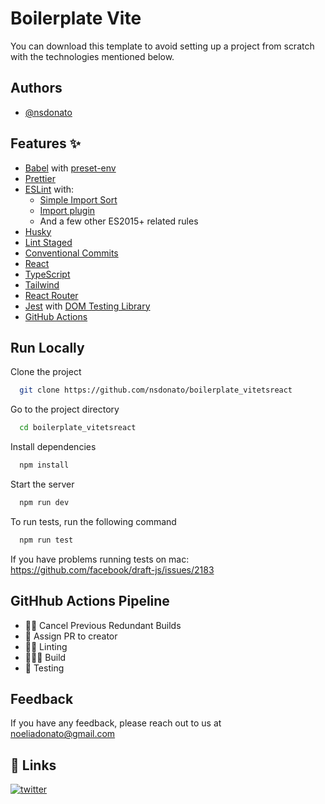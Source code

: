 # Boilerplate Vite

You can download this template to avoid setting up a project from scratch with the technologies mentioned below.

## Authors

- [@nsdonato](https://www.github.com/nsdonato)

## Features ✨

- [Babel](https://babeljs.io/) with [preset-env](https://babeljs.io/docs/en/babel-preset-env)
- [Prettier](https://prettier.io/)
- [ESLint](https://eslint.org/) with:
  - [Simple Import Sort](https://github.com/lydell/eslint-plugin-simple-import-sort/)
  - [Import plugin](https://github.com/benmosher/eslint-plugin-import/)
  - And a few other ES2015+ related rules
- [Husky](https://github.com/typicode/husky)
- [Lint Staged](https://github.com/okonet/lint-staged)
- [Conventional Commits](https://www.conventionalcommits.org/en/v1.0.0/)
- [React](https://reactjs.org/)
- [TypeScript](https://www.typescriptlang.org/)
- [Tailwind](https://tailwindcss.com/)
- [React Router](https://reactrouter.com/docs/en/v6/getting-started/overview)
- [Jest](https://jestjs.io) with [DOM Testing Library](https://testing-library.com/docs/dom-testing-library/intro)
- [GitHub Actions](https://github.com/features/actions)

## Run Locally

Clone the project

```bash
  git clone https://github.com/nsdonato/boilerplate_vitetsreact
```

Go to the project directory

```bash
  cd boilerplate_vitetsreact
```

Install dependencies

```bash
  npm install
```

Start the server

```bash
  npm run dev
```

To run tests, run the following command

```bash
  npm run test
```

If you have problems running tests on mac: https://github.com/facebook/draft-js/issues/2183

## GitHhub Actions Pipeline

- ✋🏼 Cancel Previous Redundant Builds
- 📝 Assign PR to creator
- 💅🏼 Linting
- 👷🏻‍♀️ Build
- 🧐 Testing

## Feedback

If you have any feedback, please reach out to us at noeliadonato@gmail.com

## 🔗 Links

[![twitter](https://img.shields.io/badge/twitter-1DA1F2?style=for-the-badge&logo=twitter&logoColor=white)](https://twitter.com/vamoacodear)
